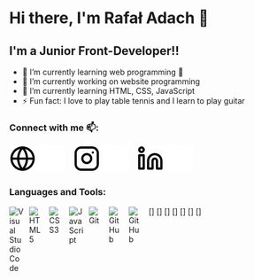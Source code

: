 # Hi there, I'm Rafał Adach 👋 

## I'm a Junior Front-Developer!!

- 🌱 I’m currently learning web programming  🤣
- 🔭 I’m currently working on website programming
- 🌱 I’m currently learning HTML, CSS, JavaScript
- ⚡ Fun fact: I love to play table tennis and I learn to play guitar

### Connect with me 📫:

[![website](./img/globe-light.svg)](https://rafaladach.github.io/my_portfolio/#gh-light-mode-only)
[![website](./img/globe-dark.svg)](https://rafaladach.github.io/my_portfolio/#gh-dark-mode-only)
&nbsp;&nbsp;
[![website](./img/instagram-light.svg)](https://instagram.com/adachinio/#gh-light-mode-only)
[![website](./img/instagram-dark.svg)](https://instagram.com/adachinio/#gh-light-dark-only)
&nbsp;&nbsp;
[![website](./img/linkedin-light.svg)](https://linkedin.com/in/rafaladach1995/#gh-light-mode-only)
[![website](./img/linkedin-dark.svg)](https://linkedin.com/in/rafaladach1995/#gh-dark-mode-only)
<br/>

### Languages and Tools:

[<img align="left" alt="Visual Studio Code" width="26px" src="https://cdn.jsdelivr.net/gh/devicons/devicon/icons/vscode/vscode-original.svg" style="padding-right:10px;" />]
[<img align="left" alt="HTML5" width="26px" src="https://cdn.jsdelivr.net/gh/devicons/devicon/icons/html5/html5-original.svg" style="padding-right:10px;" />]
[<img align="left" alt="CSS3" width="26px" src="https://cdn.jsdelivr.net/gh/devicons/devicon/icons/css3/css3-original.svg" style="padding-right:10px;" />]
[<img align="left" alt="JavaScript" width="26px" src="https://cdn.jsdelivr.net/gh/devicons/devicon/icons/javascript/javascript-original.svg" style="padding-right:10px;" />]
[<img align="left" alt="Git" width="26px" src="https://cdn.jsdelivr.net/gh/devicons/devicon/icons/git/git-original.svg" style="padding-right:10px;" />]
[<img align="left" alt="GitHub" width="26px" src="https://user-images.githubusercontent.com/3369400/139447912-e0f43f33-6d9f-45f8-be46-2df5bbc91289.png" style="padding-right:10px;" />]
[<img align="left" alt="GitHub" width="26px" src="https://user-images.githubusercontent.com/3369400/139448065-39a229ba-4b06-434b-bc67-616e2ed80c8f.png" style="padding-right:10px;" />]

<br/>

</details>

[website]: https://rafaladach.github.io/my_portfolio/
[facebook]: https://facebook.com/rafaladach95
[instagram]: https://instagram.com/adachinio/
[linkedin]: https://linkedin.com/in/rafaladach1995/
